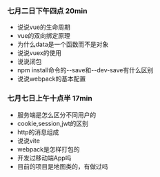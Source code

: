 ### 七月二日下午四点 20min
- 说说vue的生命周期
- vue的双向绑定原理
- 为什么data是一个函数而不是对象
- 说说vuex的使用
- 说说闭包
- npm install命令的--save和--dev-save有什么区别
- 说说webpack的基本配置
### 七月七日上午十点半 17min
- 服务端是怎么区分不同用户的
- cookie,session,jwt的区别
- http的消息组成
- 说说vite
- webpack是怎样打包的
- 开发过移动端App吗
- 目前的项目是地图类的，有做过吗